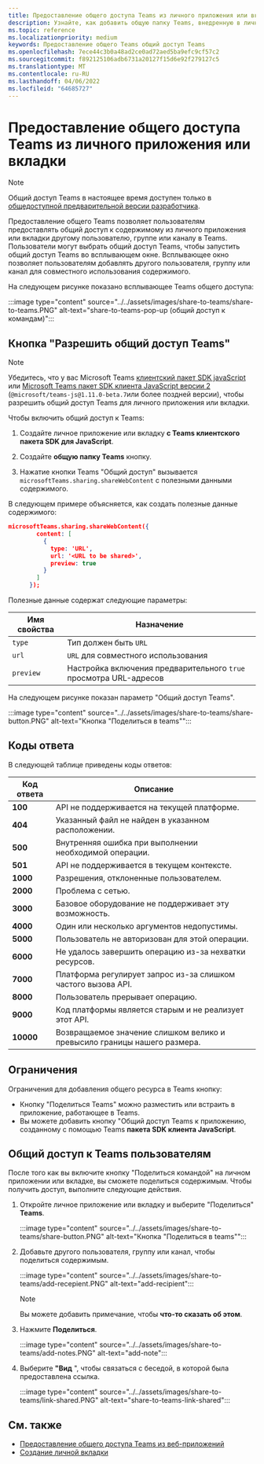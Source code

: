 ```yaml
---
title: Предоставление общего доступа Teams из личного приложения или вкладки
description: Узнайте, как добавить общую папку Teams, внедренную в личное приложение или вкладку
ms.topic: reference
ms.localizationpriority: medium
keywords: Предоставление общего Teams общий доступ Teams
ms.openlocfilehash: 7ece44c3b0a48ad2ce0ad72aed5ba9efc9cf57c2
ms.sourcegitcommit: f892125106adb6731a20127f15d6e92f279127c5
ms.translationtype: MT
ms.contentlocale: ru-RU
ms.lasthandoff: 04/06/2022
ms.locfileid: "64685727"
---
```

# <a name="share-to-teams-from-personal-app-or-tab"></a>Предоставление общего доступа Teams из личного приложения или вкладки

> [!NOTE]
> Общий доступ Teams в настоящее время доступен только в [общедоступной предварительной версии разработчика](../../resources/dev-preview/developer-preview-intro.md).

Предоставление общего Teams позволяет пользователям предоставлять общий доступ к содержимому из личного приложения или вкладки другому пользователю, группе или каналу в Teams. Пользователи могут выбрать общий доступ Teams, чтобы запустить общий доступ Teams во всплывающем окне. Всплывающее окно позволяет пользователям добавлять другого пользователя, группу или канал для совместного использования содержимого.

На следующем рисунке показано всплывающее Teams общего доступа:

:::image type="content" source="../../assets/images/share-to-teams/share-to-teams.PNG" alt-text="share-to-teams-pop-up (общий доступ к командам)":::

## <a name="enable-share-to-teams-button"></a>Кнопка "Разрешить общий доступ Teams"

> [!NOTE]
> Убедитесь, что у вас Microsoft Teams [клиентский пакет SDK javaScript](../../tabs/how-to/using-teams-client-sdk.md) или [Microsoft Teams пакет SDK клиента JavaScript версии 2](../../tabs/how-to/using-teams-client-sdk.md) (`@microsoft/teams-js@1.11.0-beta.7`или более поздней версии), чтобы разрешить общий доступ Teams для личного приложения или вкладки.

Чтобы включить общий доступ к Teams:

1. Создайте личное приложение или вкладку **с Teams клиентского пакета SDK для JavaScript**.

2. Создайте **общую папку Teams** кнопку.

3. Нажатие кнопки Teams "Общий доступ" вызывается `microsoftTeams.sharing.shareWebContent` с полезными данными содержимого.

В следующем примере объясняется, как создать полезные данные содержимого:

```json
microsoftTeams.sharing.shareWebContent({
        content: [
          {
            type: 'URL',
            url: '<URL to be shared>',
            preview: true
          }
        ]
      });
```

Полезные данные содержат следующие параметры:

| Имя свойства | Назначение |
|---|---|
| `type` | Тип должен быть `URL` |
| `url` | `URL` для совместного использования |
| `preview` | Настройка включения предварительного `true` просмотра URL-адресов |

На следующем рисунке показан параметр "Общий доступ Teams".

:::image type="content" source="../../assets/images/share-to-teams/share-button.PNG" alt-text="Кнопка &quot;Поделиться в teams&quot;":::

## <a name="response-codes"></a>Коды ответа

В следующей таблице приведены коды ответов:

|Код ответа|Описание|
|---|---|
| **100** | API не поддерживается на текущей платформе. |
| **404** | Указанный файл не найден в указанном расположении. |
| **500** | Внутренняя ошибка при выполнении необходимой операции. |
| **501** | API не поддерживается в текущем контексте. |
| **1000** | Разрешения, отклоненные пользователем. |
| **2000** | Проблема с сетью. |
| **3000** | Базовое оборудование не поддерживает эту возможность. |
| **4000** | Один или несколько аргументов недопустимы. |
| **5000** | Пользователь не авторизован для этой операции. |
| **6000** | Не удалось завершить операцию из-за нехватки ресурсов. |
| **7000** | Платформа регулирует запрос из-за слишком частого вызова API. |
| **8000** | Пользователь прерывает операцию. |
| **9000** | Код платформы является старым и не реализует этот API. |
| **10000** | Возвращаемое значение слишком велико и превысило границы нашего размера. |

## <a name="limitations"></a>Ограничения

Ограничения для добавления общего ресурса в Teams кнопку:

* Кнопку "Поделиться Teams" можно разместить или встраить в приложение, работающее в Teams.
* Вы можете добавить кнопку "Общий доступ Teams к приложению, созданному с помощью Teams **пакета SDK клиента JavaScript**.

## <a name="end-user-share-to-teams-experience"></a>Общий доступ к Teams пользователям

После того как вы включите кнопку "Поделиться командой" на личном приложении или вкладке, вы сможете поделиться содержимым. Чтобы получить доступ, выполните следующие действия.

1. Откройте личное приложение или вкладку и выберите "Поделиться" **Teams**.

    :::image type="content" source="../../assets/images/share-to-teams/share-button.PNG" alt-text="Кнопка &quot;Поделиться в teams&quot;":::

2. Добавьте другого пользователя, группу или канал, чтобы поделиться содержимым.

    :::image type="content" source="../../assets/images/share-to-teams/add-recepient.PNG" alt-text="add-recipient":::

    > [!NOTE]
    > Вы можете добавить примечание, чтобы **что-то сказать об этом**.

3. Нажмите **Поделиться**.

   :::image type="content" source="../../assets/images/share-to-teams/add-notes.PNG" alt-text="add-note":::

4. Выберите **"Вид** ", чтобы связаться с беседой, в которой была предоставлена ссылка.

   :::image type="content" source="../../assets/images/share-to-teams/link-shared.PNG" alt-text="share-to-teams-link-shared":::

## <a name="see-also"></a>См. также

* [Предоставление общего доступа Teams из веб-приложений](share-to-teams-from-web-apps.md)
* [Создание личной вкладки](../../tabs/how-to/create-personal-tab.md)
